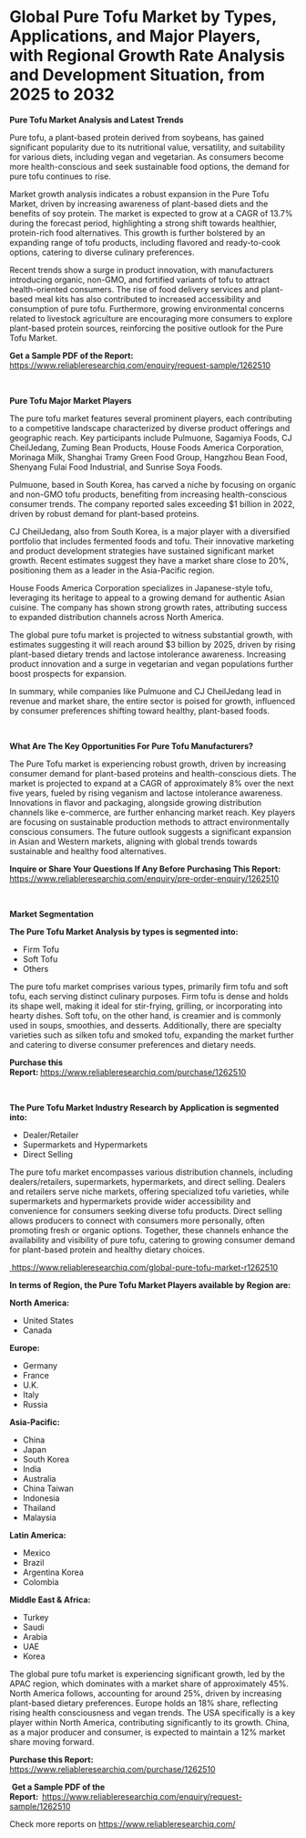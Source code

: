 <p><h1>Global Pure Tofu Market by Types, Applications, and Major Players, with Regional Growth Rate Analysis and Development Situation, from 2025 to 2032</h1></p><p><strong>Pure Tofu Market Analysis and Latest Trends</strong></p>
<p><p>Pure tofu, a plant-based protein derived from soybeans, has gained significant popularity due to its nutritional value, versatility, and suitability for various diets, including vegan and vegetarian. As consumers become more health-conscious and seek sustainable food options, the demand for pure tofu continues to rise.</p><p>Market growth analysis indicates a robust expansion in the Pure Tofu Market, driven by increasing awareness of plant-based diets and the benefits of soy protein. The market is expected to grow at a CAGR of 13.7% during the forecast period, highlighting a strong shift towards healthier, protein-rich food alternatives. This growth is further bolstered by an expanding range of tofu products, including flavored and ready-to-cook options, catering to diverse culinary preferences.</p><p>Recent trends show a surge in product innovation, with manufacturers introducing organic, non-GMO, and fortified variants of tofu to attract health-oriented consumers. The rise of food delivery services and plant-based meal kits has also contributed to increased accessibility and consumption of pure tofu. Furthermore, growing environmental concerns related to livestock agriculture are encouraging more consumers to explore plant-based protein sources, reinforcing the positive outlook for the Pure Tofu Market.</p></p>
<p><strong>Get a Sample PDF of the Report:&nbsp;</strong> <a href="https://www.reliableresearchiq.com/enquiry/request-sample/1262510?utm_campaign=2447&utm_medium=2&utm_source=Github&utm_content=ia&utm_term=14022025&utm_id=pure-tofu">https://www.reliableresearchiq.com/enquiry/request-sample/1262510</a></p>
<p>&nbsp;</p>
<p><strong>Pure Tofu Major Market Players</strong></p>
<p><p>The pure tofu market features several prominent players, each contributing to a competitive landscape characterized by diverse product offerings and geographic reach. Key participants include Pulmuone, Sagamiya Foods, CJ CheilJedang, Zuming Bean Products, House Foods America Corporation, Morinaga Milk, Shanghai Tramy Green Food Group, Hangzhou Bean Food, Shenyang Fulai Food Industrial, and Sunrise Soya Foods.</p><p>Pulmuone, based in South Korea, has carved a niche by focusing on organic and non-GMO tofu products, benefiting from increasing health-conscious consumer trends. The company reported sales exceeding $1 billion in 2022, driven by robust demand for plant-based proteins.</p><p>CJ CheilJedang, also from South Korea, is a major player with a diversified portfolio that includes fermented foods and tofu. Their innovative marketing and product development strategies have sustained significant market growth. Recent estimates suggest they have a market share close to 20%, positioning them as a leader in the Asia-Pacific region.</p><p>House Foods America Corporation specializes in Japanese-style tofu, leveraging its heritage to appeal to a growing demand for authentic Asian cuisine. The company has shown strong growth rates, attributing success to expanded distribution channels across North America.</p><p>The global pure tofu market is projected to witness substantial growth, with estimates suggesting it will reach around $3 billion by 2025, driven by rising plant-based dietary trends and lactose intolerance awareness. Increasing product innovation and a surge in vegetarian and vegan populations further boost prospects for expansion.</p><p>In summary, while companies like Pulmuone and CJ CheilJedang lead in revenue and market share, the entire sector is poised for growth, influenced by consumer preferences shifting toward healthy, plant-based foods.</p></p>
<p>&nbsp;</p>
<p><strong>What Are The Key Opportunities For Pure Tofu Manufacturers?</strong></p>
<p><p>The Pure Tofu market is experiencing robust growth, driven by increasing consumer demand for plant-based proteins and health-conscious diets. The market is projected to expand at a CAGR of approximately 8% over the next five years, fueled by rising veganism and lactose intolerance awareness. Innovations in flavor and packaging, alongside growing distribution channels like e-commerce, are further enhancing market reach. Key players are focusing on sustainable production methods to attract environmentally conscious consumers. The future outlook suggests a significant expansion in Asian and Western markets, aligning with global trends towards sustainable and healthy food alternatives.</p></p>
<p><strong>Inquire or Share Your Questions If Any Before Purchasing This Report:</strong> <a href="https://www.reliableresearchiq.com/enquiry/pre-order-enquiry/1262510?utm_campaign=2447&utm_medium=2&utm_source=Github&utm_content=ia&utm_term=14022025&utm_id=pure-tofu">https://www.reliableresearchiq.com/enquiry/pre-order-enquiry/1262510</a></p>
<p>&nbsp;</p>
<p><strong>Market Segmentation</strong></p>
<p><strong>The Pure Tofu Market Analysis by types is segmented into:</strong></p>
<p><ul><li>Firm Tofu</li><li>Soft Tofu</li><li>Others</li></ul></p>
<p><p>The pure tofu market comprises various types, primarily firm tofu and soft tofu, each serving distinct culinary purposes. Firm tofu is dense and holds its shape well, making it ideal for stir-frying, grilling, or incorporating into hearty dishes. Soft tofu, on the other hand, is creamier and is commonly used in soups, smoothies, and desserts. Additionally, there are specialty varieties such as silken tofu and smoked tofu, expanding the market further and catering to diverse consumer preferences and dietary needs.</p></p>
<p><strong>Purchase this Report:&nbsp;</strong><a href="https://www.reliableresearchiq.com/purchase/1262510?utm_campaign=2447&utm_medium=2&utm_source=Github&utm_content=ia&utm_term=14022025&utm_id=pure-tofu">https://www.reliableresearchiq.com/purchase/1262510</a></p>
<p>&nbsp;</p>
<p><strong>The Pure Tofu Market Industry Research by Application is segmented into:</strong></p>
<p><ul><li>Dealer/Retailer</li><li>Supermarkets and Hypermarkets</li><li>Direct Selling</li></ul></p>
<p><p>The pure tofu market encompasses various distribution channels, including dealers/retailers, supermarkets, hypermarkets, and direct selling. Dealers and retailers serve niche markets, offering specialized tofu varieties, while supermarkets and hypermarkets provide wider accessibility and convenience for consumers seeking diverse tofu products. Direct selling allows producers to connect with consumers more personally, often promoting fresh or organic options. Together, these channels enhance the availability and visibility of pure tofu, catering to growing consumer demand for plant-based protein and healthy dietary choices.</p></p>
<p><a href="https://www.reliableresearchiq.com/global-pure-tofu-market-r1262510?utm_campaign=2447&utm_medium=2&utm_source=Github&utm_content=ia&utm_term=14022025&utm_id=pure-tofu">&nbsp;https://www.reliableresearchiq.com/global-pure-tofu-market-r1262510</a></p>
<p><strong>In terms of Region, the Pure Tofu Market Players available by Region are:</strong></p>
<p>
    <p> <strong> North America: </strong>
        <ul>
            <li>United States</li>
            <li>Canada</li>
        </ul>
        </p> 
    <p> <strong> Europe: </strong>
        <ul>
            <li>Germany</li>
            <li>France</li>
            <li>U.K.</li>
            <li>Italy</li>
            <li>Russia</li>
        </ul>
        </p> 
    <p> <strong> Asia-Pacific: </strong>
        <ul>
            <li>China</li>
            <li>Japan</li>
            <li>South Korea</li>
            <li>India</li>
            <li>Australia</li>
            <li>China Taiwan</li>
            <li>Indonesia</li>
            <li>Thailand</li>
            <li>Malaysia</li>
        </ul>
        </p> 
    <p> <strong> Latin America: </strong>
        <ul>
            <li>Mexico</li>
            <li>Brazil</li>
            <li>Argentina Korea</li>
            <li>Colombia</li>
        </ul>
        </p> 
    <p> <strong> Middle East & Africa: </strong>
        <ul>
            <li>Turkey</li>
            <li>Saudi</li>
            <li>Arabia</li>
            <li>UAE</li>
            <li>Korea</li>
        </ul>
    </p>
    </p>
<p><p>The global pure tofu market is experiencing significant growth, led by the APAC region, which dominates with a market share of approximately 45%. North America follows, accounting for around 25%, driven by increasing plant-based dietary preferences. Europe holds an 18% share, reflecting rising health consciousness and vegan trends. The USA specifically is a key player within North America, contributing significantly to its growth. China, as a major producer and consumer, is expected to maintain a 12% market share moving forward.</p></p>
<p><strong>Purchase this Report: </strong><a href="https://www.reliableresearchiq.com/purchase/1262510?utm_campaign=2447&utm_medium=2&utm_source=Github&utm_content=ia&utm_term=14022025&utm_id=pure-tofu">https://www.reliableresearchiq.com/purchase/1262510</a></p>
<p>&nbsp;<strong>Get a Sample PDF of the Report:&nbsp;&nbsp;</strong><a href="https://www.reliableresearchiq.com/enquiry/request-sample/1262510?utm_campaign=2447&utm_medium=2&utm_source=Github&utm_content=ia&utm_term=14022025&utm_id=pure-tofu">https://www.reliableresearchiq.com/enquiry/request-sample/1262510</a></p>
<p><strong></strong></p>
<p>Check more reports on <a href="https://www.reliableresearchiq.com/?utm_campaign=2447&utm_medium=2&utm_source=Github&utm_content=ia&utm_term=14022025&utm_id=pure-tofu">https://www.reliableresearchiq.com/</a></p>